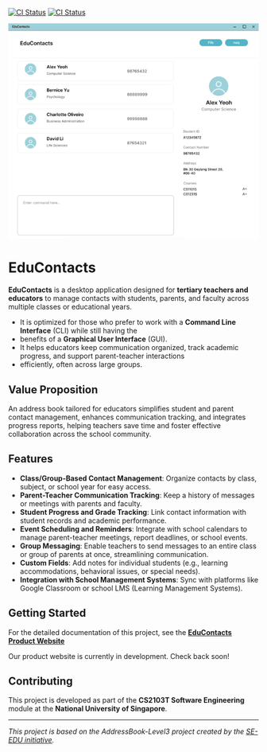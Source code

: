 [![CI Status](https://github.com/AY2425S1-CS2103T-F15-2/tp/workflows/Java%20CI/badge.svg)](https://github.com/AY2425S1-CS2103T-F15-2/tp/actions)
[![CI Status](https://github.com/AY2425S1-CS2103T-F15-2/tp/workflows/MarkBind%20Action/badge.svg)](https://github.com/AY2425S1-CS2103T-F15-2/tp/actions)

![Ui](docs/images/Ui.png)

# EduContacts

**EduContacts** is a desktop application designed for **tertiary teachers and educators** to manage contacts with 
students, parents, and faculty across multiple classes or educational years.

- It is optimized for those who prefer to work with a **Command Line Interface** (CLI) while still having the 
- benefits of a **Graphical User Interface** (GUI).
- It helps educators keep communication organized, track academic progress, and support parent-teacher interactions 
- efficiently, often across large groups.

## Value Proposition

An address book tailored for educators simplifies student and parent contact management, enhances communication 
tracking, and integrates progress reports, helping teachers save time and foster effective collaboration across the school community.

## Features

- **Class/Group-Based Contact Management**: Organize contacts by class, subject, or school year for easy access.
- **Parent-Teacher Communication Tracking**: Keep a history of messages or meetings with parents and faculty.
- **Student Progress and Grade Tracking**: Link contact information with student records and academic performance.
- **Event Scheduling and Reminders**: Integrate with school calendars to manage parent-teacher meetings, 
report deadlines, or school events.
- **Group Messaging**: Enable teachers to send messages to an entire class or group of parents at once, 
streamlining communication.
- **Custom Fields**: Add notes for individual students (e.g., learning accommodations, 
behavioral issues, or special needs).
- **Integration with School Management Systems**: Sync with platforms like Google Classroom or 
school LMS (Learning Management Systems).

## Getting Started

For the detailed documentation of this project, see the **[EduContacts Product Website](https://ay2425s1-cs2103t-f15-2.github.io/tp/index.html)**

Our product website is currently in development. Check back soon!

## Contributing

This project is developed as part of the **CS2103T Software Engineering** module at the **National University of Singapore**.

---

*This project is based on the AddressBook-Level3 project created by the [SE-EDU initiative](https://se-education.org).*
